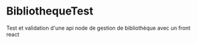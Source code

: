 # BibliothequeTest
Test et validation d'une api node de gestion de bibliothèque avec un front react
